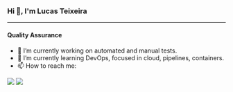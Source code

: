 ### Hi 👋, I'm Lucas Teixeira   
***  
#### Quality Assurance  

- 🔭 I’m currently working on automated and manual tests.
- 🌱 I’m currently learning DevOps, focused in cloud, pipelines, containers.
- 📫 How to reach me:

<a href="https://www.linkedin.com/in/lucas-teixeira-analista-de-testes/"><img src="https://img.shields.io/badge/LinkedIn-0077B5?style=for-the-badge&logo=linkedin&logoColor=white"></img></a>
<a href="lucasjcteixeira@gmail.com"><img src="https://img.shields.io/badge/Gmail-D14836?style=for-the-badge&logo=gmail&logoColor=white"></img><a>



 
<!--
**lucasjct/lucasjct** is a ✨ _special_ ✨ repository because its `README.md` (this file) appears on your GitHub profile.

Here are some ideas to get you started:

- 🔭 I’m currently working on ...
- 🌱 I’m currently learning ...
- 👯 I’m looking to collaborate on ...
- 🤔 I’m looking for help with ...
- 💬 Ask me about ...
- 📫 How to reach me: ...
- 😄 Pronouns: ...
- ⚡ Fun fact: ...
-->
